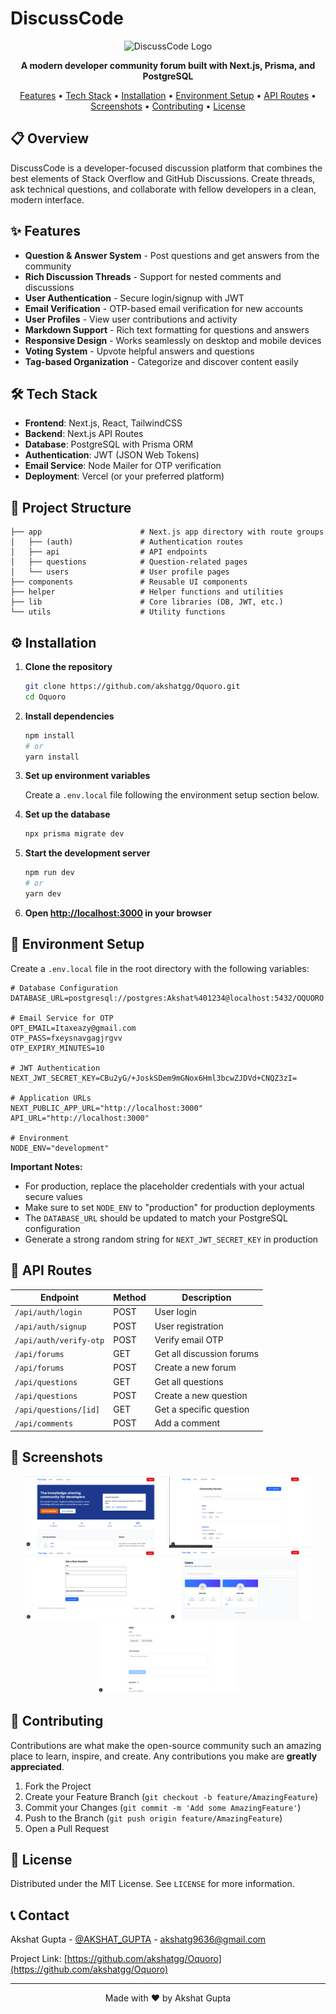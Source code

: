 # DiscussCode

<p align="center">
  <img src="https://i.ibb.co/placeholder/400/320" alt="DiscussCode Logo" width="200"/>
</p>

<p align="center">
  <strong>A modern developer community forum built with Next.js, Prisma, and PostgreSQL</strong>
</p>

<p align="center">
  <a href="#features">Features</a> •
  <a href="#tech-stack">Tech Stack</a> •
  <a href="#installation">Installation</a> •
  <a href="#environment-setup">Environment Setup</a> •
  <a href="#api-routes">API Routes</a> •
  <a href="#screenshots">Screenshots</a> •
  <a href="#contributing">Contributing</a> •
  <a href="#license">License</a>
</p>

## 📋 Overview

DiscussCode is a developer-focused discussion platform that combines the best elements of Stack Overflow and GitHub Discussions. Create threads, ask technical questions, and collaborate with fellow developers in a clean, modern interface.

## ✨ Features

- **Question & Answer System** - Post questions and get answers from the community
- **Rich Discussion Threads** - Support for nested comments and discussions
- **User Authentication** - Secure login/signup with JWT
- **Email Verification** - OTP-based email verification for new accounts
- **User Profiles** - View user contributions and activity
- **Markdown Support** - Rich text formatting for questions and answers
- **Responsive Design** - Works seamlessly on desktop and mobile devices
- **Voting System** - Upvote helpful answers and questions
- **Tag-based Organization** - Categorize and discover content easily

## 🛠️ Tech Stack

- **Frontend**: Next.js, React, TailwindCSS
- **Backend**: Next.js API Routes
- **Database**: PostgreSQL with Prisma ORM
- **Authentication**: JWT (JSON Web Tokens)
- **Email Service**: Node Mailer for OTP verification
- **Deployment**: Vercel (or your preferred platform)

## 📁 Project Structure

```
├── app                      # Next.js app directory with route groups
│   ├── (auth)               # Authentication routes
│   ├── api                  # API endpoints
│   ├── questions            # Question-related pages
│   └── users                # User profile pages
├── components               # Reusable UI components
├── helper                   # Helper functions and utilities
├── lib                      # Core libraries (DB, JWT, etc.)
└── utils                    # Utility functions
```

## ⚙️ Installation

1. **Clone the repository**
   ```bash
   git clone https://github.com/akshatgg/Oquoro.git
   cd Oquoro
   ```

2. **Install dependencies**
   ```bash
   npm install
   # or
   yarn install
   ```

3. **Set up environment variables**
   
   Create a `.env.local` file following the environment setup section below.

4. **Set up the database**
   ```bash
   npx prisma migrate dev
   ```

5. **Start the development server**
   ```bash
   npm run dev
   # or
   yarn dev
   ```

6. **Open [http://localhost:3000](http://localhost:3000) in your browser**

## 🔐 Environment Setup

Create a `.env.local` file in the root directory with the following variables:

```
# Database Configuration
DATABASE_URL=postgresql://postgres:Akshat%401234@localhost:5432/OQUORO

# Email Service for OTP
OPT_EMAIL=Itaxeazy@gmail.com
OTP_PASS=fxeysnavgagjrgvv
OTP_EXPIRY_MINUTES=10

# JWT Authentication
NEXT_JWT_SECRET_KEY=CBu2yG/+JoskSDem9mGNox6Hml3bcwZJDVd+CNQZ3zI=

# Application URLs
NEXT_PUBLIC_APP_URL="http://localhost:3000"
API_URL="http://localhost:3000"

# Environment
NODE_ENV="development"
```

**Important Notes:**
- For production, replace the placeholder credentials with your actual secure values
- Make sure to set `NODE_ENV` to "production" for production deployments
- The `DATABASE_URL` should be updated to match your PostgreSQL configuration
- Generate a strong random string for `NEXT_JWT_SECRET_KEY` in production

## 🔌 API Routes

| Endpoint | Method | Description |
|----------|--------|-------------|
| `/api/auth/login` | POST | User login |
| `/api/auth/signup` | POST | User registration |
| `/api/auth/verify-otp` | POST | Verify email OTP |
| `/api/forums` | GET | Get all discussion forums |
| `/api/forums` | POST | Create a new forum |
| `/api/questions` | GET | Get all questions |
| `/api/questions` | POST | Create a new question |
| `/api/questions/[id]` | GET | Get a specific question |
| `/api/comments` | POST | Add a comment |

## 📸 Screenshots

<div align="center">
  <img src="/public/home.png" alt="Home Page" width="45%"/>
  <img src="/public/questions.png" alt="Question Detail" width="45%"/>
</div>
<div align="center">
  <img src="/public/askQuestion.png" alt="Ask Question" width="45%"/>
  <img src="/public/user.png" alt="User Profile" width="45%"/>
</div>
<div align="center">
  <img src="/public/Answer.png" alt="Discussion" width="45%"/>
  
</div>

## 🤝 Contributing

Contributions are what make the open-source community such an amazing place to learn, inspire, and create. Any contributions you make are **greatly appreciated**.

1. Fork the Project
2. Create your Feature Branch (`git checkout -b feature/AmazingFeature`)
3. Commit your Changes (`git commit -m 'Add some AmazingFeature'`)
4. Push to the Branch (`git push origin feature/AmazingFeature`)
5. Open a Pull Request

## 📄 License

Distributed under the MIT License. See `LICENSE` for more information.

## 📞 Contact

Akshat Gupta - [@AKSHAT_GUPTA](https://github.com/akshatgg) - akshatg9636@gmail.com

Project Link: [https://github.com/akshatgg/Oquoro](https://github.com/akshatgg/Oquoro)

---

<p align="center">
  Made with ❤️ by Akshat Gupta
</p>